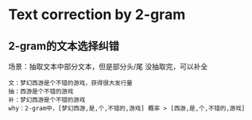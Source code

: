 # Text correction by 2-gram
## 2-gram的文本选择纠错

场景：抽取文本中部分文本，但是部分头/尾 没抽取完，可以补全
```text
文：梦幻西游是个不错的游戏，获得很大发行量
抽：西游是个不错的游戏
补：梦幻西游是个不错的游戏
why：2-gram中，[梦幻西游,是,个,不错的,游戏] 概率 > [西游,是,个,不错的,游戏]
```